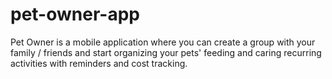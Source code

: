 # pet-owner-app

Pet Owner is a mobile application where you can create a group with your family / friends and start organizing your pets' feeding and caring recurring activities with reminders and cost tracking.

